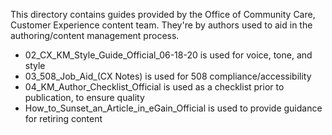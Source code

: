 This directory contains guides provided by the Office of Community Care, Customer Experience content team. They're by authors used to aid in the authoring/content management process.

- 02_CX_KM_Style_Guide_Official_06-18-20 is used for voice, tone, and style
- 03_508_Job_Aid_(CX Notes) is used for 508 compliance/accessibility
- 04_KM_Author_Checklist_Official is used as a checklist prior to publication, to ensure quality
- How_to_Sunset_an_Article_in_eGain_Official is used to provide guidance for retiring content
